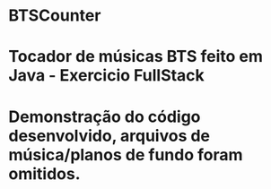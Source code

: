 # BTSCounter
# Tocador de músicas BTS feito em Java - Exercicio FullStack
# Demonstração do código desenvolvido, arquivos de música/planos de fundo foram omitidos. 

